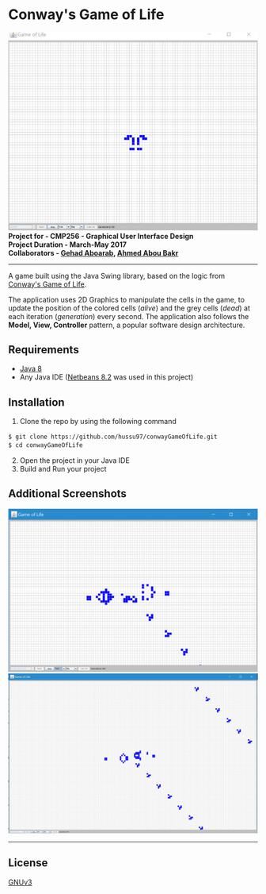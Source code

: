 # Conway's Game of Life
![Main Page](/screenshots/gif.gif)  
**Project for - CMP256 - Graphical User Interface Design**  
**Project Duration - March-May 2017**  
**Collaborators - [Gehad Aboarab](https://github.com/gehad-aboarab), [Ahmed Abou Bakr](https://github.com/ahmed8498/)**
***
A game built using the Java Swing library, based on the logic from [Conway's Game of Life](https://bitstorm.org/gameoflife/).

The application uses 2D Graphics to manipulate the cells in the game, to update the position of the colored cells (*alive*) and the grey cells (*dead*) at each iteration (*generation*) every second. The application also follows the **Model, View, Controller** pattern, a popular software design architecture.

## Requirements
* [Java 8](https://www.java.com/en/download/)
* Any Java IDE ([Netbeans 8.2](https://netbeans.org/downloads/8.2/) was used in this project)

## Installation
1. Clone the repo by using the following command
``` bash
$ git clone https://github.com/hussu97/conwayGameOfLife.git
$ cd conwayGameOfLife
```
2. Open the project in your Java IDE
3. Build and Run your project

## Additional Screenshots

![Main](/screenshots/main.png)
![Main2](/screenshots/main2.png)
***
## License
[GNUv3](https://github.com/hussu97/conwayGameOfLife/blob/master/LICENSE)
